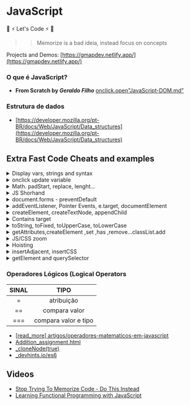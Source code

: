 # JavaScript
:rocket: :zap: Let's Code :zap: :rocket:
>> Memorize is a bad ideia, instead focus on concepts

Projects and Demos: [https://gmapdev.netlify.app/](https://gmapdev.netlify.app/)

### O que é JavaScript?    
- **From Scratch by _Geraldo Filho_** 
[onclick.open"JavaScript-DOM.md"](./assets/JavaScript-DOM.md)  
### Estrutura de dados  
- [https://developer.mozilla.org/pt-BR/docs/Web/JavaScript/Data_structures](https://developer.mozilla.org/pt-BR/docs/Web/JavaScript/Data_structures)

## Extra Fast Code Cheats and examples

<details>
<summary>Display vars, strings and syntax</summary>

```js
let name = "Geraldo";
console.log("Eu sou", name);
console.log("Eu sou " +name);
console.log(`grace accent ${name}`);
console.log('Eu sou ' +name);

("Ola") apenas no console.log show infos F12

```
### syntax / sintaxe

```js
semicolon ;
comma ,
parentheses()
braces {} - chaves
square brackets [] - colchetes
```


### multiple var/let/const

```js
//ES6
let [cont,start] = [0, 10];

let a,b;
a = 4;
b = 3;
console.log(a + b)

const 
rua = "a",
cidade = "b",
sim = "sd"

// old
var eu = "Ge"
, filho = "a"
, agr = "now"
console.log(eu, filho, agr);

```

</details>

<details>
<summary>onclick update variable</summary>

```js
//html
  <button onclick="add()">Add</button>
  <span id="num"></span>

//js
let sum = 0;
let num = document.getElementById("num");
function add(){
  sum = sum +1;
  num.innerHTML = sum; //update variable
}
```
</details>


<details>
<summary>Math. padStart, replace, lenght...</summary>

```js
Math //https://developer.mozilla.org/en-US/docs/Web/JavaScript/Reference/Global_Objects/Math
//recomendo ler http://devfuria.com.br/javascript/numeros-aleatorios/
Math.round = arredonda para cima ou para baixo
Math.ceil = arredonda sempre para cima
Math.floor = arredonda para baixo
Math.pow(2,16)
 function po(a,b){
         return console.log(Math.pow(a,b));
     }

//gerar números randômicos
Math.random();
Math.floor(Math.random() * 10); // 0 - 10
Math.floor(Math.random() * 5 +1); // 0 - 5

Math.PI

// Math.max() returns the number with the highest value:
const a = [1,2,3,4];
console.log(Math.max(...a));

Math.max(1,2,3,4,5);


/*
padStart - define o tamanho minimo, e adiciona um complemento caso não tenha o mínimo
padStart or end se baseia em dois parâmetros:

- padLength 
- padString - opcional , suporta string/number
*/

let str = "1234".padStart(10,"*");
console.log(str);

let cpf = "083".padStart(11,0);
console.log(cpf);



//e.g string truncada
let str2 = "1234567".padEnd(10,"Hello");
console.log(str2);

function exp(number){
	console.log(2** number);
}
exp(5,2);

//lenght
    function check(){
        let a = 10;
         if(a.length > 8) {
            console.log("maior que 8");
            return
         }
         console.log("menor que 8")
     };

//show-loop-img-button-click
//html
 <button onclick=
  "show_image('https://www.w3schools.com/jsref/klematis.jpg',
               500, 
               500, 
               'Google Logo');">Add Google Logo</button> 

//js
    function show_image(src, width, height, alt) {
      var img = document.createElement("img");
      img.src = src;
      img.width = width;
      img.height = height;
      img.alt = alt;
  
      // This next line will just add it to the <body> tag
      document.body.appendChild(img);
  }

//replace
let name = "gg";
let rpl = name.replace("gg","Felipe");
console.log(rpl);

//JSON.stringify change output
let a = '[[{"nome":"ISA"}]]';
console.log(a.replace(/["}{}[]|(])/g,"")); //nome:ISA

/*
https://www.w3schools.com/jsref/jsref_replace.asp
https://stackoverflow.com/questions/16576983/replace-multiple-characters-in-one-replace-call

CPF formatado
https://stackoverflow.com/questions/18510845/maxlength-ignored-for-input-type-number-in-chrome
*/
  <input type="number" id="test" onInput="this.value = this.value.slice(0, 11)"/>  

     document.querySelector("#cpf").addEventListener("input", show);
    function show (e){   
      const str = this.value.replace(/(\d{3})?(\d{3})?(\d{3})?(\d{2})/, "$1.$2.$3-$4")
      console.log(str);
    }

  ```
</details>

<details>
<summary>JS Shorhand</summary>

```js

 //shorhand
  const get = function (id) { return document.getElementById(id) };
  const query = function (id) { return document.querySelector(id) };
  const log = function (id) { return console.log(id) };

input = query("input");
  input.addEventListener("input", function () {
    const str = +this.value;
    console.log(str.toString(16));
    get("res").innerText = str.toString(2);
    get("hex").innerText = str.toString(16);
  });


// Shorhand for getElementById

//function
const get = function (id) {
  return document.getElementById(id);
};
get("root").textContent = "Hello World!";

//arrow function
const get2 = (a) => {
  return document.getElementById(a);
};
get2("root");

const log = (x)=> {console.log(x)};
```
</details>

<details>
<summary>document.forms - preventDefault</summary>
<a href="./assets/forms.md">forms.md</a>

</details>
<details>
<summary>addEventListener, Pointer Events, e.target, documentElement</summary>

```js
#simple
<p id="foo">JavaScript</p>
const p = document.getElementById("foo");
console.log(p); //check output on console

#PointerEvent direct
<p id="bar">TypeScript</p>
document.getElementById("bar").addEventListener("click", function(event){
    console.log(event); //check output on console
});

#PointerEvent const direct não precisa do event(e).target pode chamar a const direto

 <p id="bar">TypeScript</p>
const p = document.getElementById("bar");
p.addEventListener("click", function(e){
     console.log(p.id);  //bar
});

#caso o target tenha um custom Attr like "data";
 <p id="bar" data="eu">TypeScript</p>
console.log(p.getAttribute("data")); //eu
console.log(e.target.getAttribute("data")); //eu
console.log(e.target.attributes.data.value); //get value of Attr data

#caso o target tenha um custom Attr like "itemtype";
 <li class="menu" itemtype="tip">Steak</li>
 console.log(e.target.attributes.itemtype.value); //tip

#target
document.getElementById("bar").addEventListener("click", function(event){
    console.log(event.target); //  <p id="bar">TypeScript</p>
});

console.log(event.target.id); //bar
console.log(event.target.getAttribute("data")); //eu
console.log(event.target.value); //only for input radio/checkbox
 

#documentElement
document.documentElement.addEventListener("mousemove", function(e){
    console.log(e);
});

#documentElement
const rootElement = document.documentElement;
console.log(rootElement);

#eventListener_mouseMove
//html
<div id="OutDataX"></div>
<div id="OutDataY"></div>

//js
const get = (el) => {return document.getElementById(el)};

document.addEventListener("mousemove", function(event){
    console.log(event);
    get("OutDataX").innerHTML = `X: ${event.clientX}`;
    if(event.clientX === 50) alert('50!');
    get("OutDataY").innerHTML = `Y: ${event.clientY}`;
});

#target vs currentTarget

<ul>
      <li>A</li>
      <li>B</li>
      <li>C</li>
      <li>Z</li>
</ul>

const el = document.querySelector("ul");
    el.addEventListener("click", function(e){
      console.log(e.currentTarget);  // <ul> 
      console.log(e.target); // <li>
    });


```
</details>

<details>
<summary>createElement, createTextNode, appendChild</summary>

```js
# Basic texts

//createElements
div = document.createElement("div");
h1 = document.createElement("h1");
p = document.createElement("p");


h1.textContent = 'Hello ';
txt = document.createTextNode("JavaScript");

//append
p.appendChild(txt);
div.appendChild(h1);

//append body
document.body.appendChild(div);


# Images

//createElements
div = document.createElement("div");
img = document.createElement("img");
img.setAttribute("src", "http://smartdicastutorial.appspot.com/images/6d88733c461.jpg");
img.setAttribute("alt", "img test");

//append
div.appendChild(img);

//append body
document.body.appendChild(div);

# Images2 Template Alternative

   const btn = document.querySelector("button");
   btn.onclick = function(){
    re.innerHTML += `<img src="http://smartdicastutorial.appspot.com/images/6d88733c461.jpg"/>`
   }

//onclick classList
document.addEventListener('click', function(){
img.classList.add('meuimg');
});
```

</details>

<details>
<summary>Contains target</summary>
<a href="https://codepen.io/geraldopcf/pen/yLKZROJ" target="_blank">CodePen</a>

```html and css
<div id="mydiv" style="width: 100px;height: 100px;background-color: blue;"></div>

  div {
  margin: auto;
  padding: 1em;
  max-width: 6em;
  background: rgba(0, 0, 0, .2);
  text-align: center;
}

```

```js

var mydiv = document.getElementById("mydiv");

document.addEventListener("click", function(e){
    var inside = mydiv.contains(e.target);
    if(inside){
        alert("click inside");
    } else {
        alert("click outsite");
    }
});
```

```js
<section id="a">
   <div data="one">one</div>
      <br>
      <div data="two">two</div>
</section>

    <script>
   const section = document.getElementById("a");
   section.onclick = function(e){
     const getAttr = e.target.getAttribute("data");
     console.log(getAttr);  
    if(section.contains(e.target)) alert("Sou a section");
    //todo click dentrro da section vai ser alertado
   }
 </script>
```

</details>

<details>
<summary>toString, toFixed, toUpperCase, toLowerCase</summary>
<a href="https://codepen.io/geraldopcf/pen/PoRVXQB" target="_blank">CodePen</a>

```html
<h2>toString converter</h2>
   <form>
     <label for="number">Number:</label>
        <input type="number">
    </form>
    <div>Binary: <span id="res"></span></div>
    <div>Hex: <span id="hex"></span></div>
```

```js
//toFixed depois da virgula
console.log(Math.PI.toFixed(2)); // 3.14

//toPrecision
console.log(Math.PI.toPrecision(2)); //3.1

//toUpperCase and toLowerCase
let firtName = "Geraldo";
console.log(firtName.toUpperCase()); //GERALDO

console.log(firtName.toLowerCase()); //geraldo

//toString
//https://linuxhint.com/javascript-tostring-method/
let age = 29;
console.log(typeof age); //number

let aget = age.toString();
console.log(typeof aget); //now is a string

// decimal to binary
(2022).toString(2); // '11111100110'

//parseInt binary to decimal
parseInt(1111, 2); // 15

//convert to base(2) binary
const ipnumber = [192,168,100,200];
let binary = ipnumber.map((value)=> value.toString(2));
console.log(binary) //[ '11000000', '10101000', '1100100', '11001000' ]

//Also support base(8) octal , base(16) hexadecimal

//Moedas
//https://franciscochaves.com.br/blog/formatacao-de-moedas-em-javascript
var atual = 600.00;
var saldo = 2000;

var f = atual.toLocaleString('pt-BR', {style: 'currency', currency: 'BRL'});
var g = saldo.toLocaleString('pt-BR', {style: 'currency', currency: 'BRL'});
console.log(f); //R$ 600,00
console.log(g); //R$ 2.000,00

```
</details>

<details>
<summary>getAttributes,createElement ,set ,has ,remove...classList.add</summary>

- 1 [create_get_remove_Attribute](./assets/create_get_remove_Attribute.md) 
- 2 [hasAttribute_setAttribute](./assets/hasAttribute_setAttribute.md) 
- 3 [setAttribute_vs_classList_classToggle](./assets/setAttribute_vs_classList.md) 
- 4 [createElements_add_delete.html](./assets/createElements_add_delete.html)
- 5 [createElements_add_delete_template_literal_add_assigment](./assets/createElements_add_delete_template_literal_add_assigment.html)

</details>

<details>
<summary>JS/CSS zoom</summary>

```js
document.body.style.zoom="150%";

//css
body{    
  zoom:150%;
  }
```
</details>

<details>
<summary>Hoisting</summary>
<a href="https://github.com/geraldotech/DevMap/tree/main/TypeScript#hoisting" target="_blank">checkout this thread</a>

</details>

<details>
<summary>insertAdjacent, insertCSS</summary>

```html
 <h1 id="foo">hello</h1>
    <hr>
    <h1 id="el">Element</h1>
    <hr>
    <footer id="vue" style="color:red">
        <p>footer</p>
    </footer>
    <button onclick="document.getElementById('el').insertAdjacentElement('afterbegin', document.getElementById('vue'))">Move</button>
    <!--inline hardcore-->
    
```

```js
/*
insertAdjacentHtml() is used to insert html code.
https://developer.mozilla.org/en-US/docs/Web/API/Element/insertAdjacentHTML
dependendo da posição pode herdar os attributes!

<!-- beforebegin -->
<p>
  <!-- afterbegin -->
  foo
  <!-- beforeend -->
</p>
<!-- afterend -->
*/

const foo = document.getElementById("foo");
foo.insertAdjacentHTML("beforebegin","<b>Hiii</b>");
foo.insertAdjacentHTML("beforeend","<b>Hiii</b>");

/*
insertAdjacentElement() is used to insert an element which is already in the DOM. You can get this element with getElementById() for example.
*/
//move footer to

function moveel(){
const vue = document.getElementById("vue");
document.getElementById("el").insertAdjacentElement("afterbegin", vue);
}
```

```js

// Write css inside JavaScript 1.0
document.head.innerHTML += `
    <style>
      img{ 
        width: 20%;
      }
      div{
       display: flex;
       height: 100vh;
       justify-content: center;
       align-items: center;
       flex-direction: column;
      }
    </style>
    `;

//2.0
const style = document.createElement("style");
style.textContent = "h1 { background-color: red; }";
document.head.appendChild(style);

//3.0 - external
document.head.insertAdjacentHTML(
  "beforeend",
  "<link rel=stylesheet href=/foo.css>"
);


```

</details>

<details>
<summary>getElement and querySelector</summary>
<br>
<a href="https://www.w3schools.com/js/js_htmldom_nodelist.asp" target="_blank">HTML Collection vs NodeList</a>

```js
<a href="#">link 1</a>
<a href="#">link 2</a>
<a href="#">link 3</a>
<a href="#">link 4</a>

<ul>
    <li class="menu">A</li>
    <li class="menu">B</li>
    <li class="menu" id="c">C</li>
    <span class="oi"></span>
    <span id="hello">New York</span>
</ul>


/* Array.from(document.getElementsByTagName("a")).forEach((el,ind) =>{
    console.log(ind,el.textContent)
}) */


//GetElementById:
document.getElementById("test"); //return only the id

//getElementsByTagName - 
console.log(document.getElementsByTagName("a")); //returns a HTML Collection[x] required a Array.from

//getElementsByClassName
const menu = document.getElementsByClassName("menu"); 
console.log(menu); //return a HTML Collection[x]  e.g menu[0].innerHTML = "Hello World!";

//Ainda temos o byName() https://www.w3schools.com/jsref/met_doc_getelementsbyname.asp
/*
Dica: Array.from convert HTML Collection to Array, manupulando todos os itens com forEach
*/

// querySelector
console.log(document.querySelector(".oi")); //return class
console.log(document.querySelector("#hello").innerHTML); //return id


// querySelector - selecionando input by name
<input type="text" name="one" placeholder="ola"/>
<input type="text" name="two" placeholder="hello"/>

const input = document.querySelector("input[name='one']");
console.log(input.placeholder); // ola

// querySelector selecionando button inside tags
<section>
  <button>btn inside section</button>
  <button data="btn2">btn number 2 inside section</button>
</section>

const btnSection = document.querySelector("section button");
console.log(btnSection.innerHTML); //"btn inside section"

// querySelector selecionando um segundo button inside tags, adicionar um "name" ou "data"
const sbtn = document.querySelector("section button[data='btn2']");
console.log(sbtn);


// querySelectorAll - support forEach
console.log(document.querySelectorAll(".menu")); //return a NodeList()

const link = document.querySelectorAll("a"); //return all tags
console.log(link); //return a NodeList()

link.forEach(el => {
    el.classList.add("linkr");
  el.href = "http://technotesbr.blogspot.com";  
  el.setAttribute("target","_blank");
  el.setAttribute("title","open new tab");
})

```
</details>

### Operadores Lógicos (Logical Operators 
| SINAL     | TIPO          |
| :---:       |   :---:         |
|   =       |   atribuição  |
|   ==      | compara valor |
|   ===      | compara valor e tipo |

- <a href="https://www.alura.com.br/artigos/operadores-matematicos-em-javascript" target="_blank">[read_more] artigos/operadores-matematicos-em-javascript</a>
- [Addition_assignment.html](./assets/Addition_assignment.html) 
- <a href="https://www.w3schools.com/jsref/tryit.asp?filename=tryjsref_node_clonenode2" target="_blank">_cloneNode(true)</a>
- <a href="https://devhints.io/es6" target="_blank">_devhints.io/es6</a>

## Videos

- [Stop Trying To Memorize Code - Do This Instead](https://www.youtube.com/watch?v=vP2MNhC_Igw&list=PL_VP_qub8HfIva3X7o4FbRqoqg9K-s8z4&index=1)
- [Learning Functional Programming with JavaScript](https://www.youtube.com/watch?v=e-5obm1G_FY)



